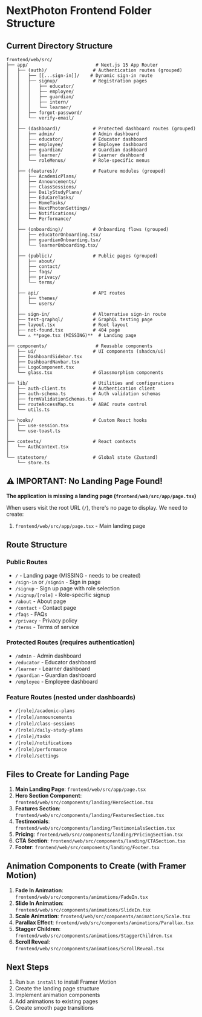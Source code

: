 # NextPhoton Frontend Folder Structure

## Current Directory Structure

```
frontend/web/src/
├── app/                         # Next.js 15 App Router
│   ├── (auth)/                 # Authentication routes (grouped)
│   │   ├── [[...sign-in]]/    # Dynamic sign-in route
│   │   ├── signup/             # Registration pages
│   │   │   ├── educator/
│   │   │   ├── employee/
│   │   │   ├── guardian/
│   │   │   ├── intern/
│   │   │   └── learner/
│   │   ├── forgot-password/
│   │   └── verify-email/
│   │
│   ├── (dashboard)/            # Protected dashboard routes (grouped)
│   │   ├── admin/              # Admin dashboard
│   │   ├── educator/           # Educator dashboard
│   │   ├── employee/           # Employee dashboard
│   │   ├── guardian/           # Guardian dashboard
│   │   ├── learner/            # Learner dashboard
│   │   └── roleMenus/          # Role-specific menus
│   │
│   ├── (features)/             # Feature modules (grouped)
│   │   ├── AcademicPlans/
│   │   ├── Announcements/
│   │   ├── ClassSessions/
│   │   ├── DailyStudyPlans/
│   │   ├── EduCareTasks/
│   │   ├── HomeTasks/
│   │   ├── NextPhotonSettings/
│   │   ├── Notifications/
│   │   └── Performance/
│   │
│   ├── (onboarding)/           # Onboarding flows (grouped)
│   │   ├── educatorOnboarding.tsx/
│   │   ├── guardianOnboarding.tsx/
│   │   └── learnerOnboarding.tsx/
│   │
│   ├── (public)/               # Public pages (grouped)
│   │   ├── about/
│   │   ├── contact/
│   │   ├── faqs/
│   │   ├── privacy/
│   │   └── terms/
│   │
│   ├── api/                    # API routes
│   │   ├── themes/
│   │   └── users/
│   │
│   ├── sign-in/                # Alternative sign-in route
│   ├── test-graphql/           # GraphQL testing page
│   ├── layout.tsx              # Root layout
│   ├── not-found.tsx           # 404 page
│   └── ⚠️ **page.tsx (MISSING)**  # Landing page
│
├── components/                  # Reusable components
│   ├── ui/                     # UI components (shadcn/ui)
│   ├── DashboardSidebar.tsx
│   ├── DashboardNavbar.tsx
│   ├── LogoComponent.tsx
│   └── glass.tsx               # Glassmorphism components
│
├── lib/                        # Utilities and configurations
│   ├── auth-client.ts          # Authentication client
│   ├── auth-schema.ts          # Auth validation schemas
│   ├── formValidationSchemas.ts
│   ├── routeAccessMap.ts       # ABAC route control
│   └── utils.ts
│
├── hooks/                      # Custom React hooks
│   ├── use-session.tsx
│   └── use-toast.ts
│
├── contexts/                   # React contexts
│   └── AuthContext.tsx
│
└── statestore/                 # Global state (Zustand)
    └── store.ts
```

## ⚠️ IMPORTANT: No Landing Page Found!

**The application is missing a landing page (`frontend/web/src/app/page.tsx`)**

When users visit the root URL (`/`), there's no page to display. We need to create:
1. `frontend/web/src/app/page.tsx` - Main landing page

## Route Structure

### Public Routes
- `/` - Landing page (MISSING - needs to be created)
- `/sign-in` or `/signin` - Sign in page
- `/signup` - Sign up page with role selection
- `/signup/[role]` - Role-specific signup
- `/about` - About page
- `/contact` - Contact page
- `/faqs` - FAQs
- `/privacy` - Privacy policy
- `/terms` - Terms of service

### Protected Routes (requires authentication)
- `/admin` - Admin dashboard
- `/educator` - Educator dashboard
- `/learner` - Learner dashboard
- `/guardian` - Guardian dashboard
- `/employee` - Employee dashboard

### Feature Routes (nested under dashboards)
- `/[role]/academic-plans`
- `/[role]/announcements`
- `/[role]/class-sessions`
- `/[role]/daily-study-plans`
- `/[role]/tasks`
- `/[role]/notifications`
- `/[role]/performance`
- `/[role]/settings`

## Files to Create for Landing Page

1. **Main Landing Page**: `frontend/web/src/app/page.tsx`
2. **Hero Section Component**: `frontend/web/src/components/landing/HeroSection.tsx`
3. **Features Section**: `frontend/web/src/components/landing/FeaturesSection.tsx`
4. **Testimonials**: `frontend/web/src/components/landing/TestimonialsSection.tsx`
5. **Pricing**: `frontend/web/src/components/landing/PricingSection.tsx`
6. **CTA Section**: `frontend/web/src/components/landing/CTASection.tsx`
7. **Footer**: `frontend/web/src/components/landing/Footer.tsx`

## Animation Components to Create (with Framer Motion)

1. **Fade In Animation**: `frontend/web/src/components/animations/FadeIn.tsx`
2. **Slide In Animation**: `frontend/web/src/components/animations/SlideIn.tsx`
3. **Scale Animation**: `frontend/web/src/components/animations/Scale.tsx`
4. **Parallax Effect**: `frontend/web/src/components/animations/Parallax.tsx`
5. **Stagger Children**: `frontend/web/src/components/animations/StaggerChildren.tsx`
6. **Scroll Reveal**: `frontend/web/src/components/animations/ScrollReveal.tsx`

## Next Steps

1. Run `bun install` to install Framer Motion
2. Create the landing page structure
3. Implement animation components
4. Add animations to existing pages
5. Create smooth page transitions